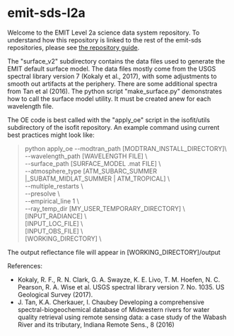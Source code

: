 # emit-sds-l2a

Welcome to the EMIT Level 2a science data system repository.  To understand how this repository is linked to the rest of the emit-sds repositories, please see [the repository guide](https://github.jpl.nasa.gov/emit-sds/emit-main/wiki/Repository-Guide).

The "surface_v2" subdirectory contains the data files used to generate the EMIT default surface model.  The data files mostly come from the USGS spectral library version 7 (Kokaly et al., 2017), with some adjustments to smooth out artifacts at the periphery.   There are some additional spectra from Tan et al (2016). The python script "make_surface.py" demonstrates how to call the surface model utility.  It must be created anew for each wavelength file.

The OE code is best called with the "apply_oe" script in the isofit/utils subdirectory of the isofit repository.  An example command using current best practices might look like:

>  python apply_oe --modtran_path [MODTRAN_INSTALL_DIRECTORY]\  
          --wavelength_path [WAVELENGTH FILE]  \  
          --surface_path [SURFACE_MODEL .mat FILE]  \  
          --atmosphere_type [ATM_SUBARC_SUMMER |_SUBATM_MIDLAT_SUMMER | ATM_TROPICAL]  \  
          --multiple_restarts  \  
          --presolve  \  
          --empirical_line 1  \  
          --ray_temp_dir [MY_USER_TEMPORARY_DIRECTORY]  \  
          [INPUT_RADIANCE]  \  
          [INPUT_LOC_FILE]  \  
          [INPUT_OBS_FILE]  \  
          [WORKING_DIRECTORY]  \  
        
The output reflectance file will appear in [WORKING_DIRECTORY]/output

References:
- Kokaly, R. F., R. N. Clark, G. A. Swayze, K. E. Livo, T. M. Hoefen, N. C. Pearson, R. A. Wise et al. USGS spectral library version 7. No. 1035. US Geological Survey (2017).
- J. Tan, K.A. Cherkauer, I. Chaubey Developing a comprehensive spectral-biogeochemical database of Midwestern rivers for water quality retrieval using remote sensing data: a case study of the Wabash River and its tributary, Indiana Remote Sens., 8 (2016)
